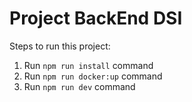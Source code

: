 # Project BackEnd DSI

Steps to run this project:

1. Run `npm run install` command
2. Run `npm run docker:up` command
3. Run `npm run dev` command
